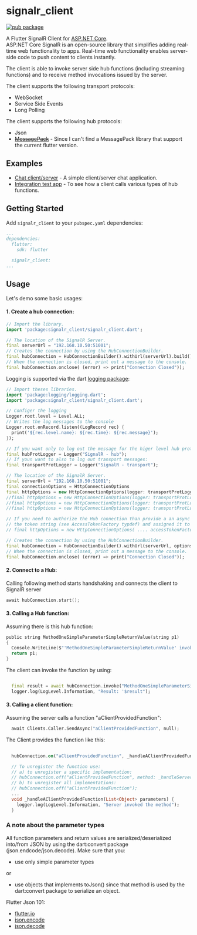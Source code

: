 # signalr_client

[![pub package](https://img.shields.io/pub/v/signalr_client.svg)](https://pub.dartlang.org/packages/signalr_client)

A Flutter SignalR Client for [ASP.NET Core](https://docs.microsoft.com/aspnet/core/signalr/?view=aspnetcore-2.1).   
ASP.NET Core SignalR is an open-source library that simplifies adding real-time web functionality to apps. Real-time web functionality enables server-side code to push content to clients instantly.

The client is able to invoke server side hub functions (including streaming functions) and to receive method invocations issued by the server.

The client supports the following transport protocols:
* WebSocket
* Service Side Events
* Long Polling

The client supports the following hub protocols:
* Json
* [~~MessagePack~~](https://msgpack.org/) - Since I can't find a MessagePack library that support the current flutter version.

## Examples

* [Chat client/server](https://github.com/soernt/signalr_client/tree/master/example) - A simple client/server chat application.
* [Integration test app](https://github.com/soernt/signalr_client/tree/master/testapp/client) - To see how a client calls various types of hub functions.
  

## Getting Started

Add `signalr_client` to your `pubspec.yaml` dependencies:
```yaml
...
dependencies:
  flutter:
    sdk: flutter

  signalr_client:
...
```


## Usage

Let's demo some basic usages:

#### 1. Create a hub connection:
```dart
// Import the library.
import 'package:signalr_client/signalr_client.dart';

// The location of the SignalR Server.
final serverUrl = "192.168.10.50:51001";
// Creates the connection by using the HubConnectionBuilder.
final hubConnection = HubConnectionBuilder().withUrl(serverUrl).build();
// When the connection is closed, print out a message to the console.
final hubConnection.onclose( (error) => print("Connection Closed"));

```
Logging is supported via the dart [logging package](https://pub.dartlang.org/packages/logging):

```dart
// Import theses libraries.
import 'package:logging/logging.dart';
import 'package:signalr_client/signalr_client.dart';

// Configer the logging
Logger.root.level = Level.ALL;
// Writes the log messages to the console
Logger.root.onRecord.listen((LogRecord rec) {
  print('${rec.level.name}: ${rec.time}: ${rec.message}');
});

// If you want only to log out the message for the higer level hub protocol:
final hubProtLogger = Logger("SignalR - hub");
// If youn want to also to log out transport messages:
final transportProtLogger = Logger("SignalR - transport");

// The location of the SignalR Server.
final serverUrl = "192.168.10.50:51001";
final connectionOptions = HttpConnectionOptions
final httpOptions = new HttpConnectionOptions(logger: transportProtLogger);
//final httpOptions = new HttpConnectionOptions(logger: transportProtLogger, transport: HttpTransportType.WebSockets); // default transport type.
//final httpOptions = new HttpConnectionOptions(logger: transportProtLogger, transport: HttpTransportType.ServerSentEvents);
//final httpOptions = new HttpConnectionOptions(logger: transportProtLogger, transport: HttpTransportType.LongPolling);

// If you need to authorize the Hub connection than provide a an async callback function that returns 
// the token string (see AccessTokenFactory typdef) and assigned it to the accessTokenFactory parameter:
// final httpOptions = new HttpConnectionOptions( .... accessTokenFactory: () async => await getAccessToken() ); 

// Creates the connection by using the HubConnectionBuilder.
final hubConnection = HubConnectionBuilder().withUrl(serverUrl, options: httpOptions).configureLogging(hubProtLogger).build();
// When the connection is closed, print out a message to the console.
final hubConnection.onclose( (error) => print("Connection Closed"));

```
#### 2. Connect to a Hub:
Calling following method starts handshaking and connects the client to SignalR server
```c
await hubConnection.start();
```


#### 3. Calling a Hub function:

Assuming there is this hub function:
```c
public string MethodOneSimpleParameterSimpleReturnValue(string p1)
{
  Console.WriteLine($"'MethodOneSimpleParameterSimpleReturnValue' invoked. Parameter value: '{p1}");
  return p1;
}
```

The client can invoke the function by using:

```dart

  final result = await hubConnection.invoke("MethodOneSimpleParameterSimpleReturnValue", args: <Object>["ParameterValue"]);
  logger.log(LogLevel.Information, "Result: '$result");

```


#### 3. Calling a client function:

Assuming the server calls a function "aClientProvidedFunction":
```c
  await Clients.Caller.SendAsync("aClientProvidedFunction", null);
```

The Client provides the function like this:

```dart
  
  hubConnection.on("aClientProvidedFunction", _handleAClientProvidedFunction);

  // To unregister the function use:
  // a) to unregister a specific implementation:
  // hubConnection.off("aClientProvidedFunction", method: _handleServerInvokeMethodNoParametersNoReturnValue);
  // b) to unregister all implementations:
  // hubConnection.off("aClientProvidedFunction");
  ...
  void _handleAClientProvidedFunction(List<Object> parameters) {
    logger.log(LogLevel.Information, "Server invoked the method");
  }

```

### A note about the parameter types

All function parameters and return values are serialized/deserialized into/from JSON by using the dart:convert package (json.endcode/json.decode). Make sure that you:
* use only simple parameter types

or

* use objects that implements toJson() since that method is used by the dart:convert package to serialize an object.


Flutter Json 101: 
* [flutter.io](https://flutter.io/json/)
* [json.encode](https://api.dartlang.org/stable/2.0.0/dart-convert/JsonCodec/encode.html)
* [json.decode](https://api.dartlang.org/stable/2.0.0/dart-convert/JsonCodec/decode.html)
